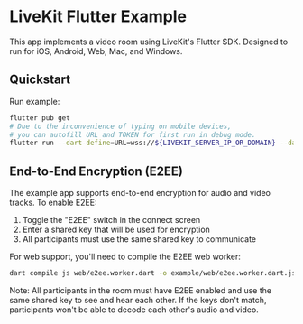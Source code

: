 # LiveKit Flutter Example

This app implements a video room using LiveKit's Flutter SDK. Designed to run for iOS, Android, Web, Mac, and Windows.

## Quickstart

Run example:

```bash
flutter pub get
# Due to the inconvenience of typing on mobile devices, 
# you can autofill URL and TOKEN for first run in debug mode.
flutter run --dart-define=URL=wss://${LIVEKIT_SERVER_IP_OR_DOMAIN} --dart-define=TOKEN=${YOUR_TOKEN}
```

## End-to-End Encryption (E2EE)

The example app supports end-to-end encryption for audio and video tracks. To enable E2EE:

1. Toggle the "E2EE" switch in the connect screen
2. Enter a shared key that will be used for encryption
3. All participants must use the same shared key to communicate

For web support, you'll need to compile the E2EE web worker:

```bash
dart compile js web/e2ee.worker.dart -o example/web/e2ee.worker.dart.js -m
```

Note: All participants in the room must have E2EE enabled and use the same shared key to see and hear each other. If the keys don't match, participants won't be able to decode each other's audio and video.
